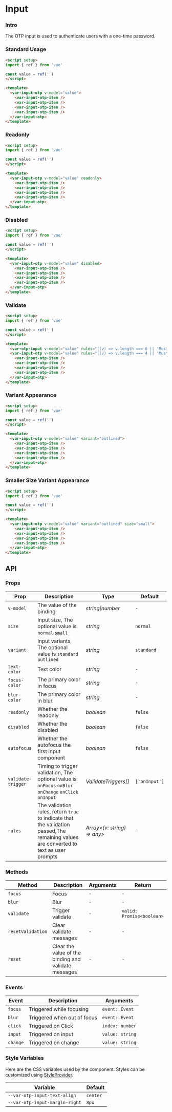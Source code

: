 # Input

### Intro

The OTP input is used to authenticate users with a one-time password.

### Standard Usage

```html
<script setup>
import { ref } from 'vue'

const value = ref('')
</script>

<template>
  <var-input-otp v-model="value">
    <var-input-otp-item />
    <var-input-otp-item />
    <var-input-otp-item />
    <var-input-otp-item />
  </var-input-otp>
</template>
```

### Readonly

```html
<script setup>
import { ref } from 'vue'

const value = ref('')
</script>

<template>
  <var-input-otp v-model="value" readonly>
    <var-input-otp-item />
    <var-input-otp-item />
    <var-input-otp-item />
    <var-input-otp-item />
  </var-input-otp>
</template>
```

### Disabled

```html
<script setup>
import { ref } from 'vue'

const value = ref('')
</script>

<template>
  <var-input-otp v-model="value" disabled>
    <var-input-otp-item />
    <var-input-otp-item />
    <var-input-otp-item />
    <var-input-otp-item />
  </var-input-otp>
</template>
```

### Validate

```html
<script setup>
import { ref } from 'vue'

const value = ref('')
</script>

<template>
  <var-otp-input v-model="value" rules="[(v) => v.length === 6 || 'Must enter a 6-digit verification code.']" />
  <var-input-otp v-model="value" rules="[(v) => v.length === 4 || 'Must enter a 4-digit verification code.']">
    <var-input-otp-item />
    <var-input-otp-item />
    <var-input-otp-item />
    <var-input-otp-item />
  </var-input-otp>
</template>
```

### Variant Appearance

```html
<script setup>
import { ref } from 'vue'

const value = ref('')
</script>

<template>
  <var-input-otp v-model="value" variant="outlined">
    <var-input-otp-item />
    <var-input-otp-item />
    <var-input-otp-item />
    <var-input-otp-item />
  </var-input-otp>
</template>
```

### Smaller Size Variant Appearance

```html
<script setup>
import { ref } from 'vue'

const value = ref('')
</script>

<template>
  <var-input-otp v-model="value" variant="outlined" size="small">
    <var-input-otp-item />
    <var-input-otp-item />
    <var-input-otp-item />
    <var-input-otp-item />
  </var-input-otp>
</template>
```

## API

### Props

| Prop | Description                                                                                                                            | Type | Default |
| --- |----------------------------------------------------------------------------------------------------------------------------------------| --- | --- |
| `v-model` | The value of the binding                                                                                                               | _string\|number_ | `-` |
| `size` | Input size, The optional value is `normal` `small`                                                          | _string_ | `normal` |
| `variant` | Input variants, The optional value is `standard` `outlined`                                      | _string_ | `standard` |
| `text-color` | Text color                                                                                                                             | _string_ | `-` |
| `focus-color` | The primary color in focus                                                                                                             | _string_ | `-` |
| `blur-color` | The primary color in blur                                                                                                              | _string_ | `-` |
| `readonly` | Whether the readonly                                                                                                                   | _boolean_ | `false` |
| `disabled` | Whether the disabled                                                                                                                   | _boolean_ | `false` |
| `autofocus` | Whether the autofocus the first input component                                                                                                                  | _boolean_ | `false` |
| `validate-trigger` | Timing to trigger validation, The optional value is `onFocus` `onBlur` `onChange` `onClick` `onInput`                        | _ValidateTriggers[]_ | `['onInput']` |
| `rules` | The validation rules, return `true` to indicate that the validation passed,The remaining values are converted to text as user prompts | _Array<(v: string) => any>_ | `-` |

### Methods

| Method | Description | Arguments | Return |
| --- | --- | --- | --- |
| `focus` | Focus | `-` | `-` |
| `blur` | Blur | `-` | `-` |
| `validate` | Trigger validate | `-` | `valid: Promise<boolean>` |
| `resetValidation` | Clear validate messages | `-` | `-` |
| `reset` | Clear the value of the binding and validate messages | `-` | `-` |

### Events

| Event | Description | Arguments |
| --- | --- | --- |
| `focus` | Triggered while focusing | `event: Event` |
| `blur` | Triggered when out of focus | `event: Event` |
| `click` | Triggered on Click | `index: number` |
| `input` | Triggered on input | `value: string` |
| `change` | Triggered on change | `value: string` |

### Style Variables

Here are the CSS variables used by the component. Styles can be customized using [StyleProvider](#/en-US/style-provider).

| Variable | Default |
| --- | --- |
| `--var-otp-input-text-align` | `center` |
| `--var-otp-input-margin-right` | `8px` |
